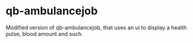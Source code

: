 # qb-ambulancejob
Modified version of qb-ambulancejob, that uses an ui to display a health pulse, blood amount and such.
